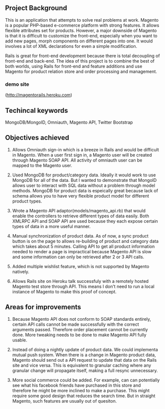 ## Project Background

This is an application that attempts to solve real problems at work. Magento is a popular PHP-based e-commerce platform with strong features. It allows flexible attributes set for products. However, a major downside of Magento is that it is difficult to customize the front-end, especially when you want to add new pages, morph components on different pages into one. It would involves a lot of XML declarations for even a simple modification.

Rails is great for front-end development because there is total decoupling of front-end and back-end. The idea of this project is to combine the best of both worlds, using Rails for front-end and feature additions and use Magento for product relation store and order processing and management.

### demo site
(http://magentorails.heroku.com)

## Techincal keywords
MongoDB/MongoID, Omniauth, Magento API, Twitter Bootstrap
  
## Objectives achieved
1. Allows Omniauth sign-in which is a breeze in Rails and would be difficult in Magento. When a user first sign in, a Magento user will be created through Magento SOAP API. All activity of omniauth user can be mapped to the Magento user.

2. Used MongoDB for product/category data. Ideally it would work to use MongoDB for all of the data. But I wanted to demonstrate that MongoID allows user to interact with SQL data without a problem through model methods. MongoDB for product data is espeically great because lack of schema allows you to have very flexible product model for different product types.

3. Wrote a Magento API adaptor(models/magento_api.rb) that would enable the controllers to retrieve different types of data easily. Both XMLRPC API and SOAP API are used because they each expose certain types of data in a more useful manner.

4. Manual synchronization of product data. As of now, a sync product button is on the page to allows re-building of product and category data which takes about 5 minutes. Calling API to get all product information needed to render a page is impractical because Magento API is slow and some information can only be retrieved after 2 or 3 API calls.

5. Added multiple wishlist feature, which is not supported by Magento natively. 

6. Allows Rails site on Heroku talk successfuly with a remotely hosted Magento test store through API. This means I don't need to run a local instance of Magento to make this proof of concept. 


## Areas for improvements
1. Because Magento API does not conform to SOAP standards entirely, certain API calls cannot be made successfully with the correct arguments passed. Therefore order placement cannot be currently done. More tweaking needs to be done to make Magento API fully usable.

2. Instead of doing a nightly update of product data. We could implementa mutual push system. When there is a change in Magento product data, Magento should send out a API request to update that data on the Rails site and vice versa. This is equivalent to granular caching where any granular change will propagate itself, making a full resync unnecessary.
 
3. More social commerce could be added. For example, can can potentially see what his facebook friends have purchased in this store and therefore he might be more inclined to make a purchase. This might require some good design that reduces the search time. But in straight Magento, such features are usually out of quesiton.


